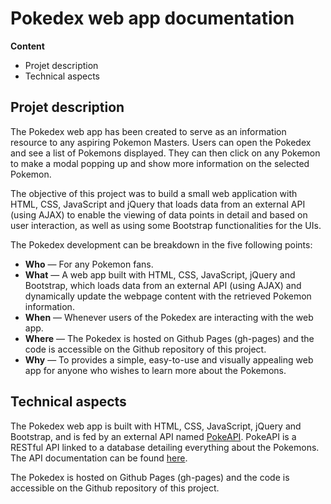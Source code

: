 # Pokedex web app documentation

**Content**

- Projet description
- Technical aspects
 
## Projet description

The Pokedex web app has been created to serve as an information resource to any aspiring Pokemon Masters. Users can open the Pokedex and see a list of Pokemons displayed. They can then click on any Pokemon to make a modal popping up and show more information on the selected Pokemon. 

The objective of this project was to build a small web application with HTML, CSS, JavaScript and jQuery that loads data from an external API (using AJAX) to enable the viewing of data points in detail and based on user interaction, as well as using some Bootstrap functionalities for the UIs.

The Pokedex development can be breakdown in the five following points:

 - **Who** — For any Pokemon fans.
 - **What** — A web app built with HTML, CSS, JavaScript, jQuery and Bootstrap, which loads data from an external API (using AJAX) and dynamically update the webpage content with the retrieved Pokemon information.
 - **When** — Whenever users of the Pokedex are interacting with the web app.
 - **Where** — The Pokedex is hosted on Github Pages (gh-pages) and the code is accessible on the Github repository of this project. 
 - **Why** — To provides a simple, easy-to-use and visually appealing web app for anyone who wishes to learn more about the Pokemons.


## Technical aspects


The Pokedex web app is built with HTML, CSS, JavaScript, jQuery and Bootstrap, and is fed by an external API named [PokeAPI](https://pokeapi.co/). PokeAPI is a RESTful API linked to a database detailing everything about the Pokemons. The API documentation can be found [here](https://pokeapi.co/docs/v2).

The Pokedex is hosted on Github Pages (gh-pages) and the code is accessible on the Github repository of this project. 



